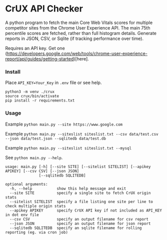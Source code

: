 # CrUX API Checker

A python program to fetch the main Core Web Vitals scores for multiple competitor sites from the Chrome User Experience API. The main 75th percentile scores are fetched, rather than full histogram details. Generate reports in JSON, CSV, or Sqlite (if tracking performance over time).

Requires an API key. Get one (https://developers.google.com/web/tools/chrome-user-experience-report/api/guides/getting-started)[here].

### Install

Place `API_KEY=Your_Key` in `.env` file or see help.
```
python3 -m venv ./crux
source crux/bin/activate
pip install -r requirements.txt
```

### Usage

Example `python main.py --site https://www.google.com`

Example `python main.py --siteslist siteslist.txt --csv data/test.csv --json data/test.json --sqlitedb data/test.db`

Example `python main.py --siteslist siteslist.txt --mysql`

See `python main.py --help`.

```
usage: main.py [-h] [--site SITE] [--sitelist SITELIST] [--apikey APIKEY] [--csv CSV] [--json JSON]
               [--sqlitedb SQLITEDB]

optional arguments:
  -h, --help           show this help message and exit
  --site SITE          specify a single site to fetch CrUX origin stats
  --sitelist SITELIST  specify a file listing one site per line to check multiple origin stats
  --apikey APIKEY      specify CrUX API key if not included as API_KEY in dot env file
  --csv CSV            specify an output filename for csv report
  --json JSON          specify an output filename for json report
  --sqlitedb SQLITEDB  specify an sqlite filename for rolling reporting (eg. via cron job)
```